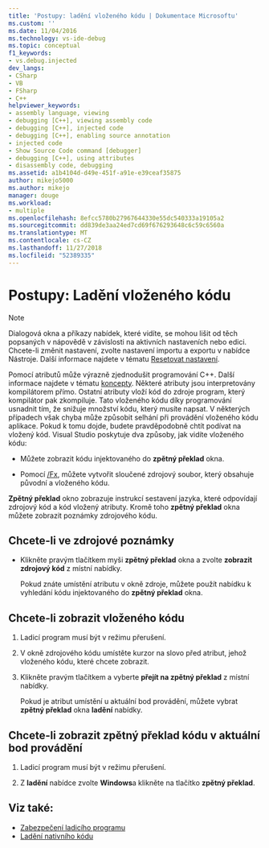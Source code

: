 ```yaml
---
title: 'Postupy: ladění vloženého kódu | Dokumentace Microsoftu'
ms.custom: ''
ms.date: 11/04/2016
ms.technology: vs-ide-debug
ms.topic: conceptual
f1_keywords:
- vs.debug.injected
dev_langs:
- CSharp
- VB
- FSharp
- C++
helpviewer_keywords:
- assembly language, viewing
- debugging [C++], viewing assembly code
- debugging [C++], injected code
- debugging [C++], enabling source annotation
- injected code
- Show Source Code command [debugger]
- debugging [C++], using attributes
- disassembly code, debugging
ms.assetid: a1b4104d-d49e-451f-a91e-e39ceaf35875
author: mikejo5000
ms.author: mikejo
manager: douge
ms.workload:
- multiple
ms.openlocfilehash: 8efcc5780b27967644330e55dc540333a19105a2
ms.sourcegitcommit: dd839de3aa24ed7cd69f676293648c6c59c6560a
ms.translationtype: MT
ms.contentlocale: cs-CZ
ms.lasthandoff: 11/27/2018
ms.locfileid: "52389335"
---
```

# <a name="how-to-debug-injected-code"></a>Postupy: Ladění vloženého kódu

> [!NOTE]
> Dialogová okna a příkazy nabídek, které vidíte, se mohou lišit od těch popsaných v nápovědě v závislosti na aktivních nastaveních nebo edici. Chcete-li změnit nastavení, zvolte nastavení importu a exportu v nabídce Nástroje. Další informace najdete v tématu [Resetovat nastavení](../ide/environment-settings.md#reset-settings).

Pomocí atributů může výrazně zjednodušit programování C++. Další informace najdete v tématu [koncepty](/cpp/windows/attributed-programming-concepts). Některé atributy jsou interpretovány kompilátorem přímo. Ostatní atributy vloží kód do zdroje program, který kompilátor pak zkompiluje. Tato vloženého kódu díky programování usnadnit tím, že snižuje množství kódu, který musíte napsat. V některých případech však chyba může způsobit selhání při provádění vloženého kódu aplikace. Pokud k tomu dojde, budete pravděpodobně chtít podívat na vložený kód. Visual Studio poskytuje dva způsoby, jak vidíte vloženého kódu:

- Můžete zobrazit kódu injektovaného do **zpětný překlad** okna.

- Pomocí [/Fx](/cpp/build/reference/fx-merge-injected-code), můžete vytvořit sloučené zdrojový soubor, který obsahuje původní a vloženého kódu.

**Zpětný překlad** okno zobrazuje instrukcí sestavení jazyka, které odpovídají zdrojový kód a kód vložený atributy. Kromě toho **zpětný překlad** okna můžete zobrazit poznámky zdrojového kódu.

## <a name="to-turn-on-source-annotation"></a>Chcete-li ve zdrojové poznámky

-   Klikněte pravým tlačítkem myši **zpětný překlad** okna a zvolte **zobrazit zdrojový kód** z místní nabídky.

     Pokud znáte umístění atributu v okně zdroje, můžete použít nabídku k vyhledání kódu injektovaného do **zpětný překlad** okna.

## <a name="to-view-injected-code"></a>Chcete-li zobrazit vloženého kódu

1.  Ladicí program musí být v režimu přerušení.

2.  V okně zdrojového kódu umístěte kurzor na slovo před atribut, jehož vloženého kódu, které chcete zobrazit.

3.  Klikněte pravým tlačítkem a vyberte **přejít na zpětný překlad** z místní nabídky.

     Pokud je atribut umístění u aktuální bod provádění, můžete vybrat **zpětný překlad** okna **ladění** nabídky.

## <a name="to-view-the-disassembly-code-at-the-current-execution-point"></a>Chcete-li zobrazit zpětný překlad kódu v aktuální bod provádění

1.  Ladicí program musí být v režimu přerušení.

2.  Z **ladění** nabídce zvolte **Windows**a klikněte na tlačítko **zpětný překlad**.

## <a name="see-also"></a>Viz také:

- [Zabezpečení ladicího programu](../debugger/debugger-security.md)
- [Ladění nativního kódu](../debugger/debugging-native-code.md)